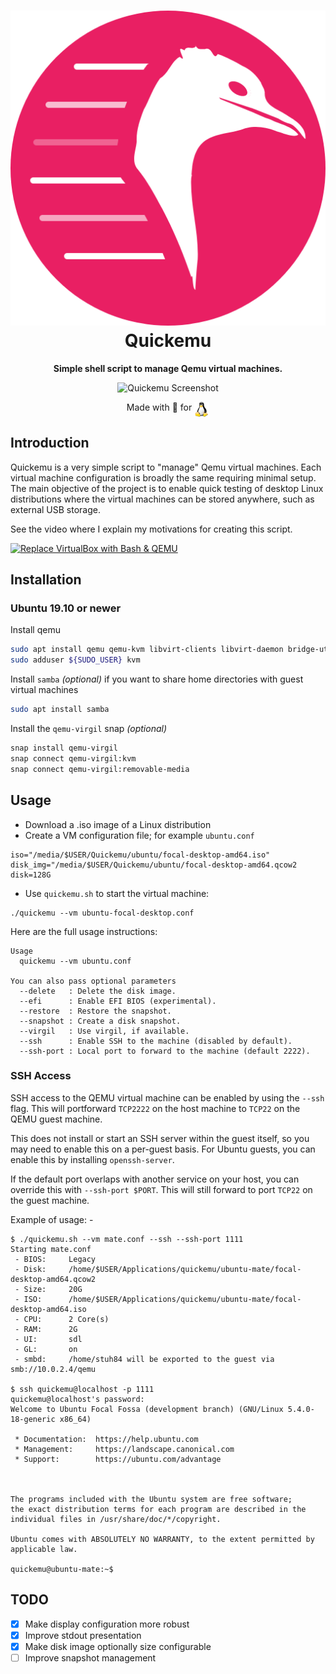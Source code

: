 <h1 align="center">
  <img src=".github/logo.png" alt="Quickemu" />
  <br />
  Quickemu
</h1>

<p align="center"><b>Simple shell script to manage Qemu virtual machines.</b></p>
<div align="center"><img src=".github/screenshot.png" alt="Quickemu Screenshot" /></div>
<p align="center">Made with 💝 for <img src="https://raw.githubusercontent.com/anythingcodes/slack-emoji-for-techies/gh-pages/emoji/tux.png" align="top" width="24" /></p>

## Introduction

Quickemu is a very simple script to "manage" Qemu virtual machines. Each virtual
machine configuration is broadly the same requiring minimal setup. The main
objective of the project is to enable quick testing of desktop Linux
distributions where the virtual machines can be stored anywhere, such as external
USB storage.

See the video where I explain my motivations for creating this script.

[![Replace VirtualBox with Bash & QEMU](https://img.youtube.com/vi/AOTYWEgw0hI/0.jpg)](https://www.youtube.com/watch?v=AOTYWEgw0hI)

## Installation

### Ubuntu 19.10 or newer

Install qemu

```bash
sudo apt install qemu qemu-kvm libvirt-clients libvirt-daemon bridge-utils ovmf
sudo adduser ${SUDO_USER} kvm
```

Install `samba` *(optional)* if you want to share home directories with guest virtual machines

```bash
sudo apt install samba
```

Install the `qemu-virgil` snap *(optional)*

```bash
snap install qemu-virgil
snap connect qemu-virgil:kvm
snap connect qemu-virgil:removable-media
```

## Usage

  * Download a .iso image of a Linux distribution
  * Create a VM configuration file; for example `ubuntu.conf`

```
iso="/media/$USER/Quickemu/ubuntu/focal-desktop-amd64.iso"
disk_img="/media/$USER/Quickemu/ubuntu/focal-desktop-amd64.qcow2
disk=128G
```

  * Use `quickemu.sh` to start the virtual machine:

```
./quickemu --vm ubuntu-focal-desktop.conf
```

Here are the full usage instructions:

```
Usage
  quickemu --vm ubuntu.conf

You can also pass optional parameters
  --delete   : Delete the disk image.
  --efi      : Enable EFI BIOS (experimental).
  --restore  : Restore the snapshot.
  --snapshot : Create a disk snapshot.
  --virgil   : Use virgil, if available.
  --ssh      : Enable SSH to the machine (disabled by default).
  --ssh-port : Local port to forward to the machine (default 2222).
```

### SSH Access

SSH access to the QEMU virtual machine can be enabled by using the `--ssh` flag. This will portforward `TCP2222` on the host machine to `TCP22` on the QEMU guest machine. 

This does not install or start an SSH server within the guest itself, so you may need to enable this on a per-guest basis. For Ubuntu guests, you can enable this by installing `openssh-server`.

If the default port overlaps with another service on your host, you can override this with `--ssh-port $PORT`. This will still forward to port `TCP22` on the guest machine.

Example of usage: -

```
$ ./quickemu.sh --vm mate.conf --ssh --ssh-port 1111
Starting mate.conf
 - BIOS:     Legacy
 - Disk:     /home/$USER/Applications/quickemu/ubuntu-mate/focal-desktop-amd64.qcow2
 - Size:     20G
 - ISO:      /home/$USER/Applications/quickemu/ubuntu-mate/focal-desktop-amd64.iso
 - CPU:      2 Core(s)
 - RAM:      2G
 - UI:       sdl
 - GL:       on
 - smbd:     /home/stuh84 will be exported to the guest via smb://10.0.2.4/qemu

$ ssh quickemu@localhost -p 1111
quickemu@localhost's password: 
Welcome to Ubuntu Focal Fossa (development branch) (GNU/Linux 5.4.0-18-generic x86_64)

 * Documentation:  https://help.ubuntu.com
 * Management:     https://landscape.canonical.com
 * Support:        https://ubuntu.com/advantage



The programs included with the Ubuntu system are free software;
the exact distribution terms for each program are described in the
individual files in /usr/share/doc/*/copyright.

Ubuntu comes with ABSOLUTELY NO WARRANTY, to the extent permitted by
applicable law.

quickemu@ubuntu-mate:~$
```

## TODO

  - [x] Make display configuration more robust
  - [x] Improve stdout presentation
  - [x] Make disk image optionally size configurable
  - [ ] Improve snapshot management

